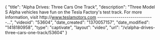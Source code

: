 {
    "title": "Alpha Drives: Three Cars One Track",
    "description": "Three Model S Alpha vehicles have fun on the Tesla Factory's test track. For more information, visit http:\/\/www.teslamotors.com -----------------------------...",
    "videoid": "53604",
    "date_created": "1370057157",
    "date_modified": "1418180958",
    "type": "captivate",
    "layout": "video",
    "url": "\/v\/alpha-drives-three-cars-one-track\/53604"
}